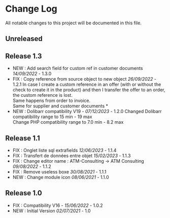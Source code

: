 # Change Log
All notable changes to this project will be documented in this file.

## Unreleased



## Release 1.3

- NEW : Add search field for custom ref in customer documents *14/09/2022* - 1.3.0
- FIX : Copy reference from source object to new object *26/09/2022* - 1.2.1
  In case I create a custom reference in an offer (with or without the check to create it in the product) and then I transfer the offer to an order, the custom reference is lost.  
  Same happens from order to invoice.  
  Same for supplier and customer documents *
- NEW : Dolibarr compatibility V19 - *07/12/2023* - 1.2.0
    Changed Dolibarr compatibility range to 15 min - 19 max  
    Change PHP compatibility range to 7.0 min - 8.2 max


## Release 1.1

- FIX : Onglet liste sql extrafields *12/06/2023* - 1.1.4
- FIX : Transfert de données entre objet *15/02/2023* - 1.1.3
- FIX : Change editor name : ATM-Consulting -> ATM Consulting *09/08/2022* - 1.1.2
- FIX : Remove useless boxe *30/08/2021* - 1.1.1
- NEW : Change module icon  *08/06/2021* - 1.1.0

## Release 1.0

- FIX : Compatibility V16 - *15/06/2022* - 1.0.2
- NEW : Initial Version *02/07/2021* - 1.0
